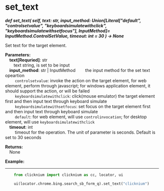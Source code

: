# set_text
***def set_text(
        self,
        text: str,
        input_method: Union[Literal["default", "controlsetvalue", "keyboardsimulatewithclick", "keyboardsimulatewithsetfocus"], InputMethod]= InputMethod.ControlSetValue,
        timeout: int = 30
    ) -> None***  

Set text for the target element.

**Parameters:**  
    &emsp;**text[Requried]**: str  
        &emsp;&emsp;text string, is set to be input  
    &emsp;**input_method**: str | InputMethod
        &emsp;&emsp;the input method for the set text opeartion  
        &emsp;&emsp; `controlsetvalue`: invoke the action on the target element, for web element, perform through javascript; for windows application element, it should support the action, or will be failed  
        &emsp;&emsp; `keyboardsimulatewithclick`: click(mouse emulator) the target element first and then input text through keyboard simulate   
        &emsp;&emsp; `keyboardsimulatewithsetfocus`: set focus on the target element first and then input text through keyboard simulate  
        &emsp;&emsp; `default`: for web element, will use `controlinvocation`; for desktop element, will use `keyboardsimulatewithclick`  
    &emsp;**timeout**: int  
        &emsp;&emsp; timeout for the operation. The unit of parameter is seconds. Default is set to 30 seconds

**Returns:**  
    &emsp;None

**Example:**
***
```python
    from clicknium import clicknium as cc, locator, ui

    ui(locator.chrome.bing.search_sb_form_q).set_text("clicknium")
```